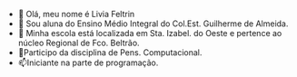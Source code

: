 - 👋 Olá, meu nome é Livia Feltrin
- 👀 Sou aluna do Ensino Médio Integral do Col.Est. Guilherme de Almeida.
- 🌱 Minha escola está localizada em Sta. Izabel. do Oeste e pertence ao núcleo Regional de Fco. Beltrão.
- 💞️Participo da disciplina de Pens. Computacional.
- 📫Iniciante na parte de programação.

<!---
liviafeltrin/liviafeltrin is a ✨ special ✨ repository because its `README.md` (this file) appears on your GitHub profile.
You can click the Preview link to take a look at your changes.
--->
